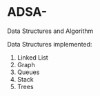 # ADSA-
Data Structures and Algorithm

Data Structures implemented:

1. Linked List
2. Graph
3. Queues
4. Stack
5. Trees
